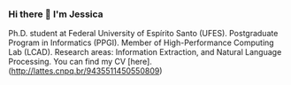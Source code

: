 ### Hi there 👋 I'm Jessica

<!--
**jeubrito/jeubrito** is a ✨ _special_ ✨ repository because its `README.md` (this file) appears on your GitHub profile.

Here are some ideas to get you started:

- 🔭 I’m currently working on ...
- 🌱 I’m currently learning ...
- 👯 I’m looking to collaborate on ...
- 🤔 I’m looking for help with ...
- 💬 Ask me about ...
- 📫 How to reach me: ...
- 😄 Pronouns: ...
- ⚡ Fun fact: ...
-->
Ph.D. student at Federal University of Espírito Santo (UFES). Postgraduate Program in Informatics (PPGI). Member of High-Performance Computing Lab (LCAD). Research areas: Information Extraction, and Natural Language Processing.
You can find my CV [here].(http://lattes.cnpq.br/9435511450550809)
